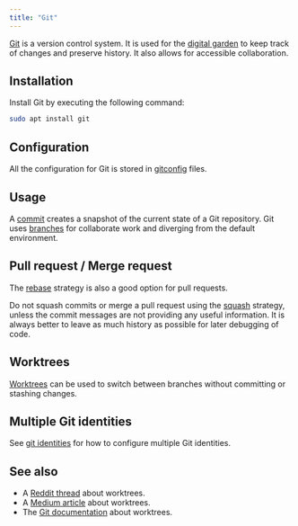 ```yaml
---
title: "Git"
---
```


[Git](https://git-scm.com/) is a version control system.
It is used for the [digital garden](digital-garden) to keep track of changes and preserve history. It also allows for accessible collaboration.

## Installation
Install Git by executing the following command:

```sh
sudo apt install git
```

## Configuration
All the configuration for Git is stored in [gitconfig](gitconfig) files.

## Usage
A [commit](commit) creates a snapshot of the current state of a Git repository.
Git uses [branches](branch) for collaborate work and diverging from the default environment.

## Pull request / Merge request
The [rebase](rebase) strategy is also a good option for pull requests.

Do not squash commits or merge a pull request using the [squash](squash) strategy,
unless the commit messages are not providing any useful information.
It is always better to leave as much history as possible for later debugging of code.

## Worktrees
[Worktrees](worktree) can be used to switch between branches without committing or stashing changes.

## Multiple Git identities
See [git identities](git-identities) for how to configure multiple Git identities.

## See also
* A [Reddit thread](https://www.reddit.com/r/git/comments/wwapum/comment/ilkdpzv/) about worktrees.
* A [Medium article](https://medium.com/ngconf/git-worktrees-in-use-f4e516512feb) about worktrees.
* The [Git documentation](https://git-scm.com/docs/git-worktree) about worktrees.